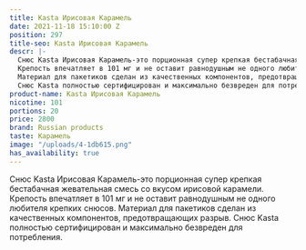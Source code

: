```yaml
---
title: Kasta Ирисовая Карамель
date: 2021-11-18 15:10:00 Z
position: 297
title-seo: Kasta Ирисовая Карамель
descr: |-
  Снюс Kasta Ирисовая Карамель-это порционная супер крепкая бестабачная жевательная смесь со вкусом ирисовой карамели.
  Крепость впечатляет в 101 мг и не оставит равнодушным не одного любителя крепких снюсов.
  Материал для пакетиков сделан из качественных компонентов, предотвращающих разрыв.
  Снюс Kasta полностью сертифицирован и максимально безвреден для потребления.
product-name: Kasta Ирисовая Карамель
nicotine: 101
portions: 20
price: 2800
brand: Russian products
taste: Карамель
image: "/uploads/4-1db615.png"
has_availability: true
---
```


Снюс Kasta Ирисовая Карамель-это порционная супер крепкая бестабачная жевательная смесь со вкусом ирисовой карамели.
Крепость впечатляет в 101 мг и не оставит равнодушным не одного любителя крепких снюсов.
Материал для пакетиков сделан из качественных компонентов, предотвращающих разрыв.
Снюс Kasta полностью сертифицирован и максимально безвреден для потребления.